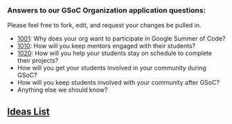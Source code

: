 ### Answers to our GSoC Organization application questions:

Please feel free to fork, edit, and request your changes be pulled in.

* [1001][1]: Why does your org want to participate in Google Summer of Code?
* [1010][2]: How will you keep mentors engaged with their students?
* [1020][3]: How will you help your students stay on schedule to complete their projects?
* How will you get your students involved in your community during GSoC?
* How will you keep students involved with your community after GSoC?
* Anything else we should know?


[1]: https://github.com/celluloid/culture/blob/master/GSoC/1001-why_we_will_participate.md
[2]: https://github.com/celluloid/culture/blob/master/GSoC/1010-how_mentors_stay_engaged.md
[3]: https://github.com/celluloid/culture/blob/master/GSoC/1020-keeping_students_on_schedule.md


## [Ideas List](https://github.com/celluloid/culture/blob/master/GSoC/IDEAS.md)
